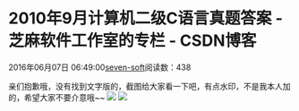 
# 2010年9月计算机二级C语言真题答案 -  芝麻软件工作室的专栏 - CSDN博客


2016年06月07日 06:49:00[seven-soft](https://me.csdn.net/softn)阅读数：438


亲们抱歉哦，没有找到文字版的，截图给大家看一下吧，有点水印，不是我本人加的，希望大家不要介意哦~~
![](http://c.biancheng.net/cpp/uploads/allimg/120206/1-1202061IU1922.jpg)
![](http://c.biancheng.net/cpp/uploads/allimg/120206/1-1202061I934318.jpg)

